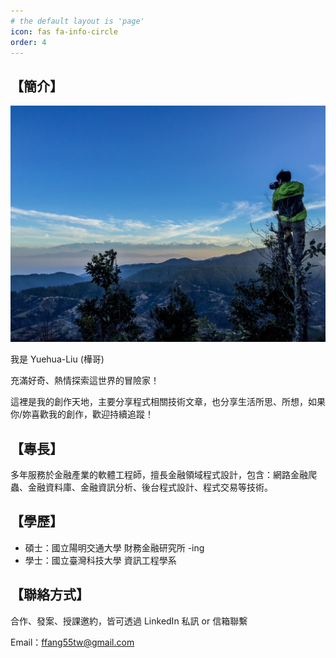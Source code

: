 ```yaml
---
# the default layout is 'page'
icon: fas fa-info-circle
order: 4
---
```


## 【簡介】
![Nepal Nallu - Under Himalaya](/assets/img/avatar/about_cover.jpg)

我是 Yuehua-Liu (樺哥)

充滿好奇、熱情探索這世界的冒險家！

這裡是我的創作天地，主要分享程式相關技術文章，也分享生活所思、所想，如果你/妳喜歡我的創作，歡迎持續追蹤！

## 【專長】

多年服務於金融產業的軟體工程師，擅長金融領域程式設計，包含：網路金融爬蟲、金融資料庫、金融資訊分析、後台程式設計、程式交易等技術。

## 【學歷】

- 碩士：國立陽明交通大學 財務金融研究所 -ing
- 學士：國立臺灣科技大學 資訊工程學系

## 【聯絡方式】

合作、發案、授課邀約，皆可透過 LinkedIn 私訊 or 信箱聯繫

Email：ffang55tw@gmail.com